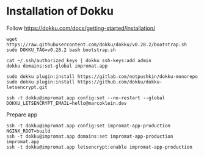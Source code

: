 # Installation of Dokku

Follow https://dokku.com/docs/getting-started/installation/

```
wget https://raw.githubusercontent.com/dokku/dokku/v0.28.2/bootstrap.sh
sudo DOKKU_TAG=v0.28.2 bash bootstrap.sh
```

```
cat ~/.ssh/authorized_keys | dokku ssh-keys:add admin
dokku domains:set-global impromat.app
```

```
sudo dokku plugin:install https://gitlab.com/notpushkin/dokku-monorepo
sudo dokku plugin:install https://github.com/dokku/dokku-letsencrypt.git

ssh -t dokku@impromat.app config:set --no-restart --global DOKKU_LETSENCRYPT_EMAIL=hello@marcoklein.dev
```

Prepare app

```
ssh -t dokku@impromat.app config:set impromat-app-production NGINX_ROOT=build
ssh -t dokku@impromat.app domains:set impromat-app-production impromat.app
ssh -t dokku@impromat.app letsencrypt:enable impromat-app-production
```
